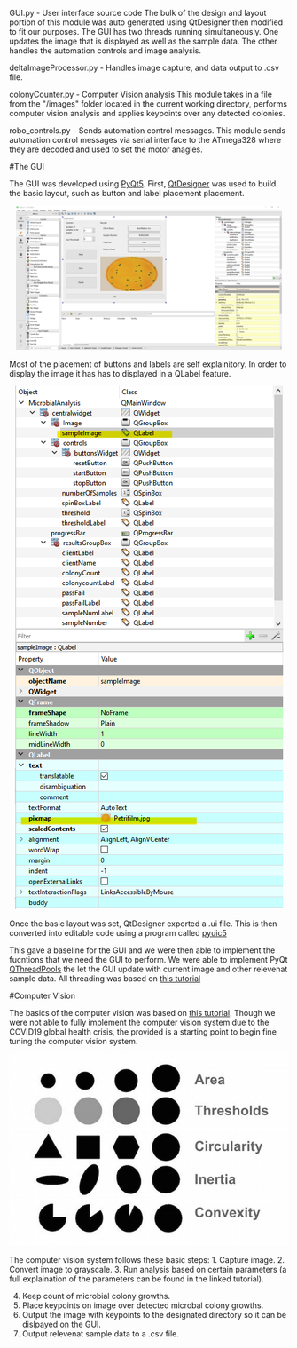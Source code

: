 
GUI.py - User interface source code
The bulk of the design and layout portion of this module was auto generated using QtDesigner then modified to fit our purposes.
The GUI has two threads running simultaneously. One updates the image that is displayed as well as the sample data. The other handles the automation controls and image analysis.

deltaImageProcessor.py - Handles image capture, and data output to .csv file.

colonyCounter.py - Computer Vision analysis
This module takes in a file from the "/images" folder located in the current working directory, performs computer vision analysis and applies keypoints over any detected colonies.

robo_controls.py – Sends automation control messages.
This module sends automation control messages via serial interface to the ATmega328 where they are decoded and used to set the motor anagles.

#The GUI

The GUI was developed using [PyQt5](https://pypi.org/project/PyQt5/). First, [QtDesigner](https://pythonbasics.org/qt-designer-python/) was used to build the basic layout, such as button and label placement placement.

<p align="middle">
   <img src = https://github.com/Jbruslind/ECE44x_Senior_Design/blob/master/Computer%20Science/Images/Qt_Designer.png/ height="260" width="480">
</p>

Most of the placement of buttons and labels are self explainitory. In order to display the image it has has to displayed in a QLabel feature.

<p align="middle">
   <img src = https://github.com/Jbruslind/ECE44x_Senior_Design/blob/master/Computer%20Science/Images/pixmap.png/>
</p>

Once the basic layout was set, QtDesigner exported a .ui file. This is then converted into editable code using a program called [pyuic5](https://pypi.org/project/pyuic5-tool/)

This gave a baseline for the GUI and we were then able to implement the fucntions that we need the GUI to perform. We were able to implement PyQt [QThreadPools](https://doc.qt.io/qt-5/qthreadpool.html) the let the GUI update with current image and other relevenat sample data. All threading was based on [this tutorial](https://www.learnpyqt.com/courses/concurrent-execution/multithreading-pyqt-applications-qthreadpool/)

#Computer Vision

The basics of the computer vision was based on [this tutorial](https://www.learnopencv.com/blob-detection-using-opencv-python-c/). Though we were not able to fully implement the computer vision system due to the COVID19 global health crisis, the provided is a starting point to begin fine tuning the computer vision system.
<p align="middle">
   <img src = https://github.com/Jbruslind/ECE44x_Senior_Design/blob/master/Computer%20Science/Images/BlobTest.jpg/>
</p>
The computer vision system follows these basic steps:
1. Capture image.
2. Convert image to grayscale.
3. Run analysis based on certain parameters (a full explaination of the parameters can be found in the linked tutorial).

4. Keep count of microbial colony growths.
5. Place keypoints on image over detected microbal colony growths.
6. Output the image with keypoints to the designated directory so it can be dislpayed on the GUI.
7. Output relevenat sample data to a .csv file.
 